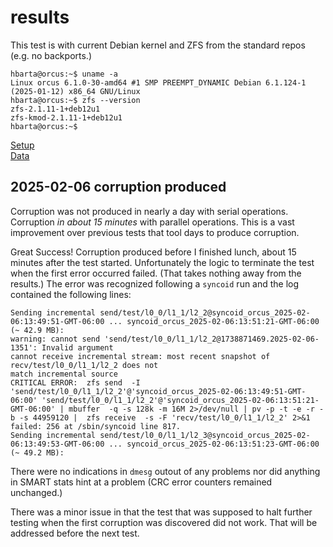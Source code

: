 # results

This test is with current Debian kernel and ZFS from the standard repos (e.g. no backports.)

```text
hbarta@orcus:~$ uname -a
Linux orcus 6.1.0-30-amd64 #1 SMP PREEMPT_DYNAMIC Debian 6.1.124-1 (2025-01-12) x86_64 GNU/Linux
hbarta@orcus:~$ zfs --version
zfs-2.1.11-1+deb12u1
zfs-kmod-2.1.11-1+deb12u1
hbarta@orcus:~$ 
```

[Setup](./setup.md)  
[Data](./data.md)

## 2025-02-06 corruption produced

Corruption was not produced in nearly a day with serial operations. Corruption *in about 15 minutes* with parallel operations. This is a vast improvement over previous tests that tool days to produce corruption.

Great Success! Corruption produced before I finished lunch, about 15 minutes after the test started. Unfortunately the logic to terminate the test when the first error occurred failed. (That takes nothing away from the results.) The error was recognized following a `syncoid` run and the log contained the following lines:

```text
Sending incremental send/test/l0_0/l1_1/l2_2@syncoid_orcus_2025-02-06:13:49:51-GMT-06:00 ... syncoid_orcus_2025-02-06:13:51:21-GMT-06:00 (~ 42.9 MB):
warning: cannot send 'send/test/l0_0/l1_1/l2_2@1738871469.2025-02-06-1351': Invalid argument
cannot receive incremental stream: most recent snapshot of recv/test/l0_0/l1_1/l2_2 does not
match incremental source
CRITICAL ERROR:  zfs send  -I 'send/test/l0_0/l1_1/l2_2'@'syncoid_orcus_2025-02-06:13:49:51-GMT-06:00' 'send/test/l0_0/l1_1/l2_2'@'syncoid_orcus_2025-02-06:13:51:21-GMT-06:00' | mbuffer  -q -s 128k -m 16M 2>/dev/null | pv -p -t -e -r -b -s 44959120 |  zfs receive  -s -F 'recv/test/l0_0/l1_1/l2_2' 2>&1 failed: 256 at /sbin/syncoid line 817.
Sending incremental send/test/l0_0/l1_1/l2_3@syncoid_orcus_2025-02-06:13:49:53-GMT-06:00 ... syncoid_orcus_2025-02-06:13:51:23-GMT-06:00 (~ 49.2 MB):
```

There were no indications in `dmesg` outout of any problems nor did anything in SMART stats hint at a problem (CRC error counters remained unchanged.)

There was a minor issue in that the test that was supposed to halt further testing when the first corruption was discovered did not work. That will be addressed before the next test.
